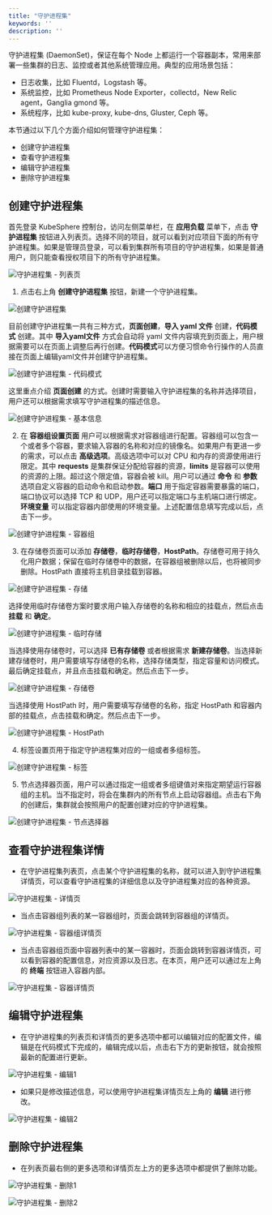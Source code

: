 ```yaml
---
title: "守护进程集"
keywords: ''
description: ''
---
```


守护进程集 (DaemonSet)，保证在每个 Node 上都运行一个容器副本，常用来部署一些集群的日志、监控或者其他系统管理应用。典型的应用场景包括：

- 日志收集，比如 Fluentd，Logstash 等。
- 系统监控，比如 Prometheus Node Exporter，collectd，New Relic agent，Ganglia gmond 等。
- 系统程序，比如 kube-proxy, kube-dns, Gluster, Ceph 等。


本节通过以下几个方面介绍如何管理守护进程集：

- 创建守护进程集
- 查看守护进程集
- 编辑守护进程集
- 删除守护进程集

## 创建守护进程集 

首先登录 KubeSphere 控制台，访问左侧菜单栏，在 **应用负载** 菜单下，点击 **守护进程集** 按钮进入列表页。选择不同的项目，就可以看到对应项目下面的所有守护进程集。如果是管理员登录，可以看到集群所有项目的守护进程集，如果是普通用户，则只能查看授权项目下的所有守护进程集。

![守护进程集 - 列表页](/daemonset_list.png)  

1. 点击右上角 **创建守护进程集** 按钮，新建一个守护进程集。 

![创建守护进程集](/daemonset_create_1.png)

目前创建守护进程集一共有三种方式，**页面创建**，**导入 yaml 文件** 创建，**代码模式** 创建。其中 **导入yaml文件** 方式会自动将 yaml 文件内容填充到页面上，用户根据需要可以在页面上调整后再行创建。**代码模式**可以方便习惯命令行操作的人员直接在页面上编辑yaml文件并创建守护进程集。

![创建守护进程集 - 代码模式](/daemonset_create_2.png)

这里重点介绍 **页面创建** 的方式。创建时需要输入守护进程集的名称并选择项目，用户还可以根据需求填写守护进程集的描述信息。

![创建守护进程集 - 基本信息](/daemonset_create_3.png)

2. 在 **容器组设置页面** 用户可以根据需求对容器组进行配置。容器组可以包含一个或者多个容器，要求输入容器的名称和对应的镜像名。如果用户有更进一步的需求，可以点击 **高级选项**。高级选项中可以对 CPU 和内存的资源使用进行限定。其中 **requests** 是集群保证分配给容器的资源，**limits** 是容器可以使用的资源的上限。超过这个限定值，容器会被 kill。用户可以通过 **命令** 和 **参数** 选项自定义容器的启动命令和启动参数。**端口** 用于指定容器需要暴露的端口，端口协议可以选择 TCP 和 UDP，用户还可以指定端口与主机端口进行绑定。**环境变量** 可以指定容器内部使用的环境变量。上述配置信息填写完成以后，点击下一步。

![创建守护进程集 - 容器组](/daemonset_create_4.png)

3. 在存储卷页面可以添加 **存储卷**，**临时存储卷**，**HostPath**。存储卷可用于持久化用户数据；保留在临时存储卷中的数据，在容器组被删除以后，也将被同步删除。HostPath 直接将主机目录挂载到容器。

![创建守护进程集 - 存储](/daemonset_create_10.png)

选择使用临时存储卷方案时要求用户输入存储卷的名称和相应的挂载点，然后点击 **挂载** 和 **确定**。

![创建守护进程集 - 临时存储](/daemonset_create_5.png)

当选择使用存储卷时，可以选择 **已有存储卷** 或者根据需求 **新建存储卷**。当选择新建存储卷时，用户需要填写存储卷的名称，选择存储类型，指定容量和访问模式。最后确定挂载点，并且点击挂载和确定。然后点击下一步。

![创建守护进程集 - 存储卷](/daemonset_create_6.png)

当选择使用 HostPath 时，用户需要填写存储卷的名称，指定 HostPath 和容器内部的挂载点，点击挂载和确定。然后点击下一步。

![创建守护进程集 - HostPath](/daemonset_create_7.png)

4. 标签设置页用于指定守护进程集对应的一组或者多组标签。

![创建守护进程集 - 标签](/daemonset_create_8.png)

5. 节点选择器页面，用户可以通过指定一组或者多组键值对来指定期望运行容器组的主机。当不指定时，将会在集群内的所有节点上启动容器组。点击右下角的创建后，集群就会按照用户的配置创建对应的守护进程集。

![创建守护进程集 - 节点选择器](/daemonset_create_9.png)
 

## 查看守护进程集详情  

* 在守护进程集列表页，点击某个守护进程集的名称，就可以进入到守护进程集详情页，可以查看守护进程集的详细信息以及守护进程集对应的各种资源。

![守护进程集 - 详情页](/daemonset_read_1.png)

* 当点击容器组列表的某一容器组时，页面会跳转到容器组的详情页。

![守护进程集 - 容器组详情页](/daemonset_read_2.png)

* 当点击容器组页面中容器列表中的某一容器时，页面会跳转到容器详情页，可以看到容器的配置信息，对应资源以及日志。在本页，用户还可以通过左上角的 **终端** 按钮进入容器内部。

![守护进程集 - 容器详情页](/daemonset_read_3.png)


## 编辑守护进程集

* 在守护进程集的列表页和详情页的更多选项中都可以编辑对应的配置文件，编辑是在代码模式下完成的，编辑完成以后，点击右下方的更新按钮，就会按照最新的配置进行更新。

![守护进程集 - 编辑1](/daemonset_update_1.png)

* 如果只是修改描述信息，可以使用守护进程集详情页左上角的 **编辑** 进行修改。

![守护进程集 - 编辑2](/daemonset_update_2.png)

## 删除守护进程集

* 在列表页最右侧的更多选项和详情页左上方的更多选项中都提供了删除功能。

![守护进程集 - 删除1](/daemonset_delete_1.png)

![守护进程集 - 删除2](/daemonset_delete_2.png)
